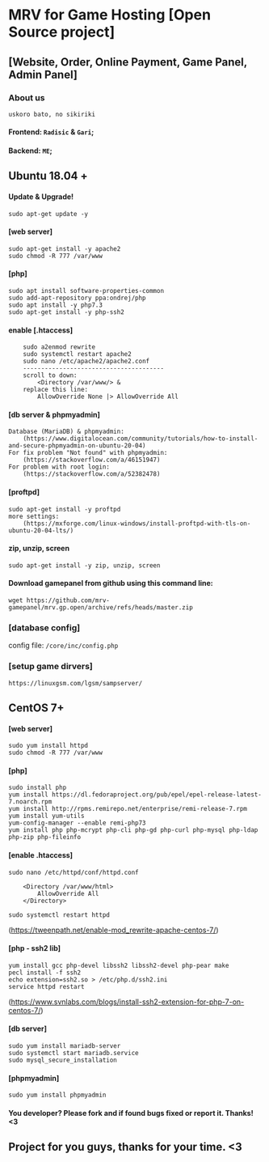 # MRV for Game Hosting [Open Source project] 
## [Website, Order, Online Payment, Game Panel, Admin Panel]

### About us
``uskoro bato, no sikiriki``

#### Frontend: `Radisic` & `Gari`;
#### Backend: `ME`;


## Ubuntu 18.04 +

#### Update & Upgrade!
	sudo apt-get update -y

#### [web server]
	sudo apt-get install -y apache2
	sudo chmod -R 777 /var/www

#### [php]
	sudo apt install software-properties-common
	sudo add-apt-repository ppa:ondrej/php
	sudo apt install -y php7.3
	sudo apt-get install -y php-ssh2

#### enable [.htaccess]
		sudo a2enmod rewrite
		sudo systemctl restart apache2
		sudo nano /etc/apache2/apache2.conf
		---------------------------------------
		scroll to down:
			<Directory /var/www/> &
		replace this line:
			AllowOverride None |> AllowOverride All

#### [db server & phpmyadmin]
	Database (MariaDB) & phpmyadmin:
		(https://www.digitalocean.com/community/tutorials/how-to-install-and-secure-phpmyadmin-on-ubuntu-20-04)
	For fix problem "Not found" with phpmyadmin:
		(https://stackoverflow.com/a/46151947)
	For problem with root login:
		(https://stackoverflow.com/a/52382478)

#### [proftpd]
	sudo apt-get install -y proftpd
	more settings:
		(https://mxforge.com/linux-windows/install-proftpd-with-tls-on-ubuntu-20-04-lts/)

#### zip, unzip, screen
``sudo apt-get install -y zip, unzip, screen``

#### Download gamepanel from github using this command line:
``wget https://github.com/mrv-gamepanel/mrv.gp.open/archive/refs/heads/master.zip``

### [database config]
config file: ``/core/inc/config.php``

### [setup game dirvers]
``https://linuxgsm.com/lgsm/sampserver/``





## CentOS 7+

#### [web server]
	sudo yum install httpd
	sudo chmod -R 777 /var/www

#### [php]
	sudo install php
	yum install https://dl.fedoraproject.org/pub/epel/epel-release-latest-7.noarch.rpm
	yum install http://rpms.remirepo.net/enterprise/remi-release-7.rpm
	yum install yum-utils
	yum-config-manager --enable remi-php73
	yum install php php-mcrypt php-cli php-gd php-curl php-mysql php-ldap php-zip php-fileinfo

#### [enable .htaccess]
	sudo nano /etc/httpd/conf/httpd.conf
	
		<Directory /var/www/html>
			AllowOverride All
		</Directory>
	
	sudo systemctl restart httpd
(https://tweenpath.net/enable-mod_rewrite-apache-centos-7/)


#### [php - ssh2 lib]
	yum install gcc php-devel libssh2 libssh2-devel php-pear make
	pecl install -f ssh2
	echo extension=ssh2.so > /etc/php.d/ssh2.ini
	service httpd restart
(https://www.svnlabs.com/blogs/install-ssh2-extension-for-php-7-on-centos-7/)


#### [db server]
	sudo yum install mariadb-server
	sudo systemctl start mariadb.service
	sudo mysql_secure_installation


#### [phpmyadmin]
	sudo yum install phpmyadmin




#### You developer? Please fork and if found bugs fixed or report it. Thanks! <3

## Project for you guys, thanks for your time. <3
